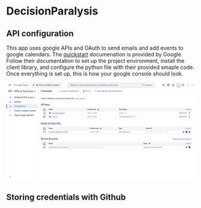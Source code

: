# DecisionParalysis

## API configuration
  
This app uses google APIs and OAuth to send emails and add events to google calendars.
The [quickstart](https://developers.google.com/calendar/api/quickstart/python) documenation is provided by Google. Follow their documentation to set up the project environment, install the client library, and configure the python file with their provided smaple code. Once everything is set up, this is how your google console should look.

![Google Console](Media/google_api_services_config.png)

## Storing credentials with Github
